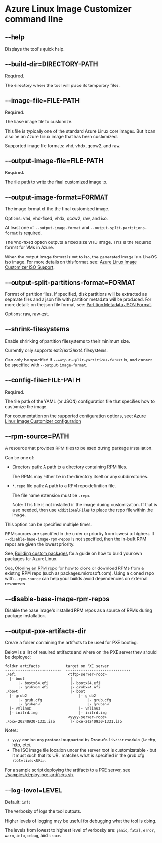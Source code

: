 # Azure Linux Image Customizer command line

## --help

Displays the tool's quick help.

## --build-dir=DIRECTORY-PATH

Required.

The directory where the tool will place its temporary files.

## --image-file=FILE-PATH

Required.

The base image file to customize.

This file is typically one of the standard Azure Linux core images.
But it can also be an Azure Linux image that has been customized.

Supported image file formats: vhd, vhdx, qcow2, and raw.

## --output-image-file=FILE-PATH

Required.

The file path to write the final customized image to.

## --output-image-format=FORMAT

The image format of the the final customized image.

Options: vhd, vhd-fixed, vhdx, qcow2, raw, and iso.

At least one of `--output-image-format` and `--output-split-partitions-format` is 
required.

The vhd-fixed option outputs a fixed size VHD image. This is the required format for
VMs in Azure.

When the output image format is set to iso, the generated image is a LiveOS
iso image. For more details on this format, see: 
[Azure Linux Image Customizer ISO Support](./iso.md).

## --output-split-partitions-format=FORMAT

Format of partition files. If specified, disk partitions will be extracted as separate
files and a json file with partition metadata will be produced. For more details on 
the json file format, see: [Partition Metadata JSON Format](./partitionmetadatajson.md).

Options: raw, raw-zst.

## --shrink-filesystems

Enable shrinking of partition filesystems to their minimum size.

Currently only supports ext2/ext3/ext4 filesystems.

Can only be specified if `--output-split-partitions-format` is, and 
cannot be specified with `--output-image-format`.

## --config-file=FILE-PATH

Required.

The file path of the YAML (or JSON) configuration file that specifies how to customize
the image.

For documentation on the supported configuration options, see:
[Azure Linux Image Customizer configuration](./docs/configuration.md)

## --rpm-source=PATH

A resource that provides RPM files to be used during package installation.

Can be one of:

- Directory path: A path to a directory containing RPM files.

  The RPMs may either be in the directory itself or any subdirectories.

- `*.repo` file path: A path to a RPM repo definition file.

  The file name extension must be `.repo`.

  Note: This file is not installed in the image during customization.
  If that is also needed, then use `AdditionalFiles` to place the repo file within
  the image.

This option can be specified multiple times.

RPM sources are specified in the order or priority from lowest to highest.
If `--disable-base-image-rpm-repos` is not specified, then the in-built RPM repos are
given the lowest priority.

See, [Building custom packages](building-packages.md) for a guide on how to build your
own packages for Azure Linux.

See, [Cloning an RPM repo](clone-rpm-repo.md) for how to clone or download RPMs from a
existing RPM repo (such as packages.microsoft.com). Using a cloned repo with
`--rpm-source` can help your builds avoid dependencies on external resources.

## --disable-base-image-rpm-repos

Disable the base image's installed RPM repos as a source of RPMs during package
installation.

## --output-pxe-artifacts-dir

Create a folder containing the artifacts to be used for PXE booting.

Below is a list of required artifacts and where on the PXE server they should
be deployed:

```
folder artifacts            target on PXE server
--------------------------  ------------------------------
./efi                        <tftp-server-root>
  |- boot                     |
      |- bootx64.efi          |- bootx64.efi
      |- grubx64.efi          |- grubx64.efi
./boot                        |- boot
  |- grub2                        |- grub2
      |- grub.cfg                     |- grub.cfg
      |- grubenv                      |- grubenv
  |- vmlinuz                      |- vmlinuz
  |- initrd.img                   |- initrd.img
                             <yyyy-server-root>
./pxe-20240930-1331.iso       |- pxe-20240930-1331.iso
```

Notes:
- `yyyy` can be any protocol supported by Dracut's `livenet` module (i.e
  tftp, http, etc).
- The ISO image file location under the server root is customizatable -
  but it must such that its URL matches what is specified in the grub.cfg
  `root=live:<URL>`.

For a sample script deploying the artifacts to a PXE server, see
[./samples/deploy-pxe-artifacts.sh](./samples/deploy-pxe-artifacts.sh).

## --log-level=LEVEL

Default: `info`

The verbosity of logs the tool outputs.

Higher levels of logging may be useful for debugging what the tool is doing.

The levels from lowest to highest level of verbosity are: `panic`, `fatal`, `error`,
`warn`, `info`, `debug`, and `trace`.
